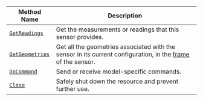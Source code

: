 <!-- prettier-ignore -->
Method Name | Description
----------- | -----------
[`GetReadings`](/components/sensor/#getreadings) | Get the measurements or readings that this sensor provides.
[`GetGeometries`](/components/sensor/#getgeometries) | Get all the geometries associated with the sensor in its current configuration, in the [frame](/services/frame-system/) of the sensor.
[`DoCommand`](/components/sensor/#docommand) | Send or receive model-specific commands.
[`Close`](/components/sensor/#close) | Safely shut down the resource and prevent further use.
